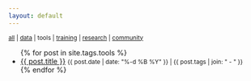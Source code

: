 ```yaml
---
layout: default
---
```


<small>
  <a href="./">all</a> | 
  <a href="data">data</a> |
  tools | 
  <a href="training">training</a> |
  <a href="research">research</a> |
  <a href="community">community</a>
</small>

<ul>
  {% for post in site.tags.tools %}
    <li>
      <a href="{{ site.baseurl }}{{ post.url }}">{{ post.title }}</a> <small>{{ post.date | date: "%-d %B %Y" }} | {{ post.tags | join: " - " }}</small>
    </li>
  {% endfor %}
</ul>
